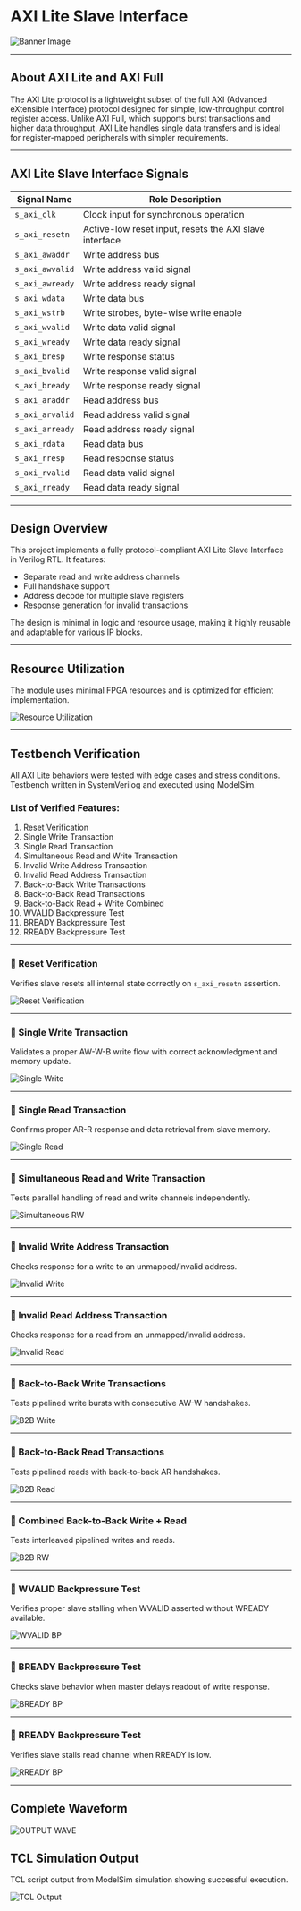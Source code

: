 # AXI Lite Slave Interface

<!-- Banner Image -->

![Banner Image](https://github.com/user-attachments/assets/ce292a21-9c43-42d7-a335-7a21de49c39f)


---

## About AXI Lite and AXI Full

The AXI Lite protocol is a lightweight subset of the full AXI (Advanced eXtensible Interface) protocol designed for simple, low-throughput control register access. Unlike AXI Full, which supports burst transactions and higher data throughput, AXI Lite handles single data transfers and is ideal for register-mapped peripherals with simpler requirements.

---

## AXI Lite Slave Interface Signals

| Signal Name    | Role Description                                               |
| -------------- | --------------------------------------------------------------|
| `s_axi_clk`    | Clock input for synchronous operation                          |
| `s_axi_resetn` | Active-low reset input, resets the AXI slave interface         |
| `s_axi_awaddr` | Write address bus                                              |
| `s_axi_awvalid`| Write address valid signal                                     |
| `s_axi_awready`| Write address ready signal                                     |
| `s_axi_wdata`  | Write data bus                                                |
| `s_axi_wstrb`  | Write strobes, byte-wise write enable                         |
| `s_axi_wvalid` | Write data valid signal                                       |
| `s_axi_wready` | Write data ready signal                                       |
| `s_axi_bresp`  | Write response status                                        |
| `s_axi_bvalid` | Write response valid signal                                  |
| `s_axi_bready` | Write response ready signal                                  |
| `s_axi_araddr` | Read address bus                                             |
| `s_axi_arvalid`| Read address valid signal                                    |
| `s_axi_arready`| Read address ready signal                                    |
| `s_axi_rdata`  | Read data bus                                               |
| `s_axi_rresp`  | Read response status                                      |
| `s_axi_rvalid` | Read data valid signal                                   |
| `s_axi_rready` | Read data ready signal                                   |

---

## Design Overview

This project implements a fully protocol-compliant AXI Lite Slave Interface in Verilog RTL. It features:

- Separate read and write address channels
- Full handshake support
- Address decode for multiple slave registers
- Response generation for invalid transactions

The design is minimal in logic and resource usage, making it highly reusable and adaptable for various IP blocks.

---

## Resource Utilization

The module uses minimal FPGA resources and is optimized for efficient implementation.

<!-- Insert resource utilization image below -->
![Resource Utilization](https://github.com/user-attachments/assets/8a8882a3-c54f-46ed-8623-5750526e4407)


---

## Testbench Verification

All AXI Lite behaviors were tested with edge cases and stress conditions. Testbench written in SystemVerilog and executed using ModelSim.

### List of Verified Features:

1. Reset Verification  
2. Single Write Transaction  
3. Single Read Transaction  
4. Simultaneous Read and Write Transaction  
5. Invalid Write Address Transaction  
6. Invalid Read Address Transaction  
7. Back-to-Back Write Transactions  
8. Back-to-Back Read Transactions  
9. Back-to-Back Read + Write Combined  
10. WVALID Backpressure Test  
11. BREADY Backpressure Test  
12. RREADY Backpressure Test  

---

### 🔹 Reset Verification

Verifies slave resets all internal state correctly on `s_axi_resetn` assertion.

![Reset Verification](https://github.com/user-attachments/assets/af3e5939-cb9b-42ba-b700-be8e76692ba9)

---

### 🔹 Single Write Transaction

Validates a proper AW-W-B write flow with correct acknowledgment and memory update.

![Single Write](https://github.com/user-attachments/assets/1ddb19cb-e287-4d53-a21c-5799f052454a)

---

### 🔹 Single Read Transaction

Confirms proper AR-R response and data retrieval from slave memory.

![Single Read](https://github.com/user-attachments/assets/b5e581a5-180f-4d40-ae3f-cd892b628006)

---

### 🔹 Simultaneous Read and Write Transaction

Tests parallel handling of read and write channels independently.

![Simultaneous RW](https://github.com/user-attachments/assets/cd2cee58-4923-465d-8987-725add6c5ec0)

---

### 🔹 Invalid Write Address Transaction

Checks response for a write to an unmapped/invalid address.

![Invalid Write](https://github.com/user-attachments/assets/d98f6817-1691-46e1-a28e-f3eb7f2305a7)

---

### 🔹 Invalid Read Address Transaction

Checks response for a read from an unmapped/invalid address.

![Invalid Read](https://github.com/user-attachments/assets/53438d2b-076c-4047-aa05-3f8500ae9a36)

---

### 🔹 Back-to-Back Write Transactions

Tests pipelined write bursts with consecutive AW-W handshakes.

![B2B Write](https://github.com/user-attachments/assets/be16e783-e328-4760-832d-8a26a26c1bef)

---

### 🔹 Back-to-Back Read Transactions

Tests pipelined reads with back-to-back AR handshakes.

![B2B Read](https://github.com/user-attachments/assets/e4ceafd2-0bae-4f0a-acf2-3e462f5784cc)

---

### 🔹 Combined Back-to-Back Write + Read

Tests interleaved pipelined writes and reads.

![B2B RW](https://github.com/user-attachments/assets/10138772-5eae-4b6d-b417-629556ad3bde)

---

### 🔹 WVALID Backpressure Test

Verifies proper slave stalling when WVALID asserted without WREADY available.

![WVALID BP](https://github.com/user-attachments/assets/e3d72289-b305-4116-b5a7-61fcf174d70e)

---

### 🔹 BREADY Backpressure Test

Checks slave behavior when master delays readout of write response.

![BREADY BP](https://github.com/user-attachments/assets/7a3f9fca-389c-4ace-847e-f99c30b2af6c)

---

### 🔹 RREADY Backpressure Test

Verifies slave stalls read channel when RREADY is low.

![RREADY BP](https://github.com/user-attachments/assets/c473fd7c-340b-4202-8bee-a4eaed6f08b0)

---

## Complete Waveform
![OUTPUT WAVE](https://github.com/user-attachments/assets/ba5192bf-fdf8-4b26-9529-d4fbe51d3554)

## TCL Simulation Output

TCL script output from ModelSim simulation showing successful execution.

![TCL Output](https://github.com/user-attachments/assets/8c606f42-c659-41e8-9afa-9677288745c9)
